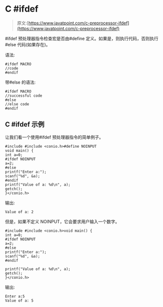 # C #ifdef

> 原文:[https://www.javatpoint.com/c-preprocessor-ifdef](https://www.javatpoint.com/c-preprocessor-ifdef)

#ifdef 预处理器指令检查宏是否由#define 定义。如果是，则执行代码，否则执行#else 代码(如果存在)。

语法:

```
#ifdef MACRO
//code
#endif

```

带#else 的语法:

```
#ifdef MACRO
//successful code
#else
//else code
#endif

```

## C #ifdef 示例

让我们看一个使用#ifdef 预处理器指令的简单例子。

```
#include #include <conio.h>#define NOINPUT
void main() {
int a=0;
#ifdef NOINPUT
a=2;
#else
printf("Enter a:");
scanf("%d", &a);
#endif       
printf("Value of a: %d\n", a);
getch();
}</conio.h> 
```

输出:

```
Value of a: 2

```

但是，如果不定义 NOINPUT，它会要求用户输入一个数字。

```
#include #include <conio.h>void main() {
int a=0;
#ifdef NOINPUT
a=2;
#else
printf("Enter a:");
scanf("%d", &a);
#endif       

printf("Value of a: %d\n", a);
getch();
}</conio.h> 
```

输出:

```
Enter a:5
Value of a: 5

```